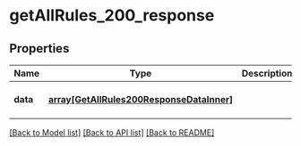 # getAllRules_200_response

## Properties
Name | Type | Description | Notes
------------ | ------------- | ------------- | -------------
**data** | [**array[GetAllRules200ResponseDataInner]**](GetAllRules200ResponseDataInner.md) |  | [optional] [default to null]

[[Back to Model list]](../README.md#documentation-for-models) [[Back to API list]](../README.md#documentation-for-api-endpoints) [[Back to README]](../README.md)


